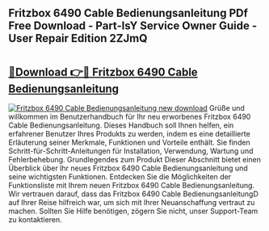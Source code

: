 ## Fritzbox 6490 Cable Bedienungsanleitung PDf Free Download - Part-lsY Service Owner Guide - User Repair Edition 2ZJmQ

# <h2><a href="http://df4pv2.blite.top/?on=Fritzbox+6490+Cable+Bedienungsanleitung">🔗Download 👉🔴 Fritzbox 6490 Cable Bedienungsanleitung</a></h2>

[![Fritzbox 6490 Cable Bedienungsanleitung new download](https://i.imgur.com/lujVjoI.png)](http://df4pv2.blite.top/?on=Fritzbox+6490+Cable+Bedienungsanleitung)
Grüße und willkommen im Benutzerhandbuch für Ihr neu erworbenes Fritzbox 6490 Cable Bedienungsanleitung. Dieses Handbuch soll Ihnen helfen, ein erfahrener Benutzer Ihres Produkts zu werden, indem es eine detaillierte Erläuterung seiner Merkmale, Funktionen und Vorteile enthält. Sie finden Schritt-für-Schritt-Anleitungen für Installation, Verwendung, Wartung und Fehlerbehebung. Grundlegendes zum Produkt Dieser Abschnitt bietet einen Überblick über Ihr neues Fritzbox 6490 Cable Bedienungsanleitung und seine wichtigsten Funktionen. Entdecken Sie die Möglichkeiten der Funktionsliste mit Ihrem neuen Fritzbox 6490 Cable Bedienungsanleitung. Wir vertrauen darauf, dass das Fritzbox 6490 Cable BedienungsanleitungD auf Ihrer Reise hilfreich war, um sich mit Ihrer Neuanschaffung vertraut zu machen. Sollten Sie Hilfe benötigen, zögern Sie nicht, unser Support-Team zu kontaktieren.
